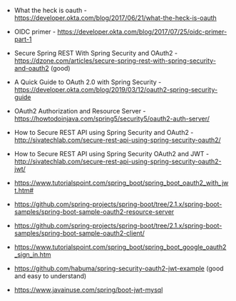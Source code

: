 * What the heck is oauth - https://developer.okta.com/blog/2017/06/21/what-the-heck-is-oauth
* OIDC primer - https://developer.okta.com/blog/2017/07/25/oidc-primer-part-1
* Secure Spring REST With Spring Security and OAuth2 - https://dzone.com/articles/secure-spring-rest-with-spring-security-and-oauth2 (good)
* A Quick Guide to OAuth 2.0 with Spring Security - https://developer.okta.com/blog/2019/03/12/oauth2-spring-security-guide
* OAuth2 Authorization and Resource Server - https://howtodoinjava.com/spring5/security5/oauth2-auth-server/

* How to Secure REST API using Spring Security and OAuth2 - http://sivatechlab.com/secure-rest-api-using-spring-security-oauth2/
* How to Secure REST API using Spring Security OAuth2 and JWT  - http://sivatechlab.com/secure-rest-api-using-spring-security-oauth2-jwt/

* https://www.tutorialspoint.com/spring_boot/spring_boot_oauth2_with_jwt.htm#

* https://github.com/spring-projects/spring-boot/tree/2.1.x/spring-boot-samples/spring-boot-sample-oauth2-resource-server
* https://github.com/spring-projects/spring-boot/tree/2.1.x/spring-boot-samples/spring-boot-sample-oauth2-client/ 
* https://www.tutorialspoint.com/spring_boot/spring_boot_google_oauth2_sign_in.htm

* https://github.com/habuma/spring-security-oauth2-jwt-example (good and easy to understand)

* https://www.javainuse.com/spring/boot-jwt-mysql
